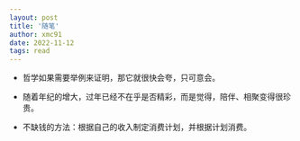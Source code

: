 ```yaml
---
layout: post
title: '随笔'
author: xmc91
date: 2022-11-12
tags: read 
---
```

+ 哲学如果需要举例来证明，那它就很快会夸，只可意会。

+ 随着年纪的增大，过年已经不在乎是否精彩，而是觉得，陪伴、相聚变得很珍贵。

+ 不缺钱的方法：根据自己的收入制定消费计划，并根据计划消费。